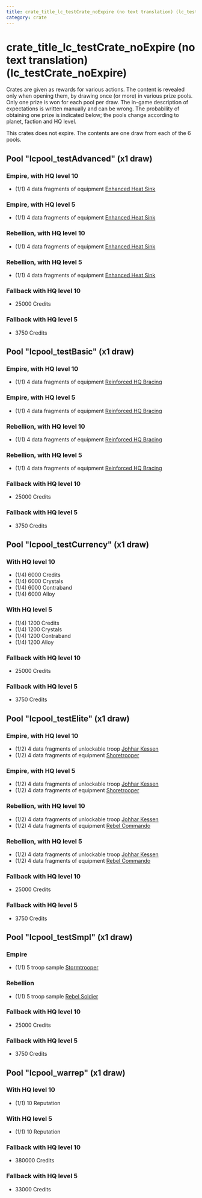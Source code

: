 ```yaml
---
title: crate_title_lc_testCrate_noExpire (no text translation) (lc_testCrate_noExpire)
category: crate
---
```


# crate_title_lc_testCrate_noExpire (no text translation) (lc_testCrate_noExpire)

Crates are given as rewards for various actions. The content is revealed only when opening them, by drawing once (or more) in various prize pools. Only one prize is won for each pool per draw. The in-game description of expectations is written manually and can be wrong. The probability of obtaining one prize is indicated below; the pools change according to planet, faction and HQ level.

This crates does not expire. The contents are one draw from each of the 6 pools.

## Pool "lcpool_testAdvanced" (x1 draw)

### Empire, with HQ level 10

  * (1/1) 4 data fragments of equipment [Enhanced Heat Sink](eqpEmpireRapidFireTurretDamage)

### Empire, with HQ level 5

  * (1/1) 4 data fragments of equipment [Enhanced Heat Sink](eqpEmpireRapidFireTurretDamage)

### Rebellion, with HQ level 10

  * (1/1) 4 data fragments of equipment [Enhanced Heat Sink](eqpRebelRapidFireTurretDamage)

### Rebellion, with HQ level 5

  * (1/1) 4 data fragments of equipment [Enhanced Heat Sink](eqpRebelRapidFireTurretDamage)

### Fallback with HQ level 10

  * 25000 Credits

### Fallback with HQ level 5

  * 3750 Credits

## Pool "lcpool_testBasic" (x1 draw)

### Empire, with HQ level 10

  * (1/1) 4 data fragments of equipment [Reinforced HQ Bracing](eqpEmpireHQHealth)

### Empire, with HQ level 5

  * (1/1) 4 data fragments of equipment [Reinforced HQ Bracing](eqpEmpireHQHealth)

### Rebellion, with HQ level 10

  * (1/1) 4 data fragments of equipment [Reinforced HQ Bracing](eqpRebelHQHealth)

### Rebellion, with HQ level 5

  * (1/1) 4 data fragments of equipment [Reinforced HQ Bracing](eqpRebelHQHealth)

### Fallback with HQ level 10

  * 25000 Credits

### Fallback with HQ level 5

  * 3750 Credits

## Pool "lcpool_testCurrency" (x1 draw)

### With HQ level 10

  * (1/4) 6000 Credits
  * (1/4) 6000 Crystals
  * (1/4) 6000 Contraband
  * (1/4) 6000 Alloy

### With HQ level 5

  * (1/4) 1200 Credits
  * (1/4) 1200 Crystals
  * (1/4) 1200 Contraband
  * (1/4) 1200 Alloy

### Fallback with HQ level 10

  * 25000 Credits

### Fallback with HQ level 5

  * 3750 Credits

## Pool "lcpool_testElite" (x1 draw)

### Empire, with HQ level 10

  * (1/2) 4 data fragments of unlockable troop [Johhar Kessen](EmpireJohhar)
  * (1/2) 4 data fragments of equipment [Shoretrooper](eqpEmpirePentagonTrooper)

### Empire, with HQ level 5

  * (1/2) 4 data fragments of unlockable troop [Johhar Kessen](EmpireJohhar)
  * (1/2) 4 data fragments of equipment [Shoretrooper](eqpEmpirePentagonTrooper)

### Rebellion, with HQ level 10

  * (1/2) 4 data fragments of unlockable troop [Johhar Kessen](RebelJohhar)
  * (1/2) 4 data fragments of equipment [Rebel Commando](eqpRebelPentagonSoldier)

### Rebellion, with HQ level 5

  * (1/2) 4 data fragments of unlockable troop [Johhar Kessen](RebelJohhar)
  * (1/2) 4 data fragments of equipment [Rebel Commando](eqpRebelPentagonSoldier)

### Fallback with HQ level 10

  * 25000 Credits

### Fallback with HQ level 5

  * 3750 Credits

## Pool "lcpool_testSmpl" (x1 draw)

### Empire

  * (1/1) 5 troop sample [Stormtrooper](Storm)

### Rebellion

  * (1/1) 5 troop sample [Rebel Soldier](Soldier)

### Fallback with HQ level 10

  * 25000 Credits

### Fallback with HQ level 5

  * 3750 Credits

## Pool "lcpool_warrep" (x1 draw)

### With HQ level 10

  * (1/1) 10 Reputation

### With HQ level 5

  * (1/1) 10 Reputation

### Fallback with HQ level 10

  * 380000 Credits

### Fallback with HQ level 5

  * 33000 Credits